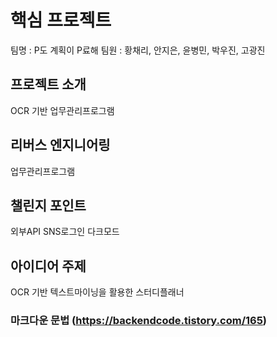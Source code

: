 # 핵심 프로젝트
팀명 : P도 계획이 P료해
팀원 : 황채리, 안지은, 윤병민, 박우진, 고광진

## 프로젝트 소개
OCR 기반 업무관리프로그램

## 리버스 엔지니어링
업무관리프로그램

## 챌린지 포인트
외부API
SNS로그인
다크모드

## 아이디어 주제
OCR 기반 텍스트마이닝을 활용한 스터디플래너


### 마크다운 문법 (https://backendcode.tistory.com/165)

